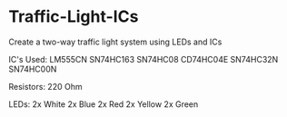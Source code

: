 # Traffic-Light-ICs
Create a two-way traffic light system using LEDs and ICs

IC's Used:
LM555CN
SN74HC163
SN74HC08
CD74HC04E
SN74HC32N
SN74HC00N

Resistors:
220 Ohm

LEDs:
2x White
2x Blue
2x Red
2x Yellow
2x Green
